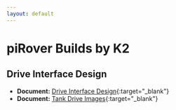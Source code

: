 ```yaml
---
layout: default
---
```


# piRover Builds by K2

## Drive Interface Design

- **Document:** [Drive Interface Design](DriveInterfaceDesign.pdf){:target="_blank"}
- **Document:** [Tank Drive Images](tank_drive_images.pdf){:target="_blank"}

